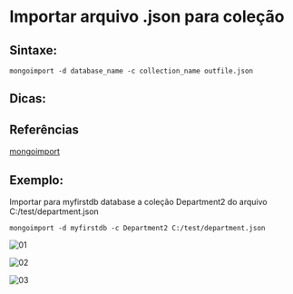 # Importar arquivo .json para coleção

## Sintaxe:
``` 
mongoimport -d database_name -c collection_name outfile.json
```

## Dicas:

## Referências
[mongoimport](https://docs.mongodb.com/manual/reference/program/mongoimport/index.html#use)

## Exemplo: 
Importar para myfirstdb database a coleção Department2 do arquivo C:/test/department.json                
``` 
mongoimport -d myfirstdb -c Department2 C:/test/department.json
```

![01](https://raw.githubusercontent.com/brunogoncalves/docs/master/mongodb/imagens/importjson01.png)

![02](https://raw.githubusercontent.com/brunogoncalves/docs/master/mongodb/imagens/importjson02.png)

![03](https://raw.githubusercontent.com/brunogoncalves/docs/master/mongodb/imagens/importjson03.png)



